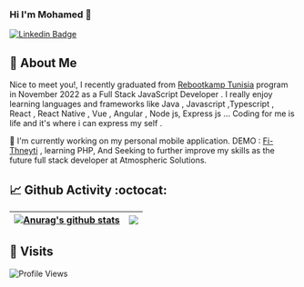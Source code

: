 ### Hi I'm Mohamed 👋

 [![Linkedin Badge](https://img.shields.io/badge/-MohamedZhioua-blue?style=flat-square&logo=Linkedin&logoColor=white&link=https://www.linkedin.com/in/mohamed-zhioua-18873b196/)](https://www.linkedin.com/in/mohamed-zhioua-18873b196/)

## 🚀 About Me 

Nice to meet you!, I recently graduated from [Rebootkamp Tunisia](https://github.com/RBK-TN)  program in November 2022  as a Full Stack JavaScript Developer .
I really enjoy learning languages and frameworks like Java , Javascript ,Typescript , React , React Native , Vue , Angular , Node js, Express js ... 
Coding for me is life and it's where i can express my self .

🔭 I'm currently working on my personal mobile application. DEMO : [Fi-Thneyti](https://www.youtube.com/watch?v=BdMUXa9pMNA) , learning  PHP, And Seeking to further improve my skills as the future full stack developer at Atmospheric Solutions.

## 📈 Github Activity :octocat:
| <a href="https://github.com/anuraghazra/github-readme-stats"><img align="center" src="https://github-readme-stats.vercel.app/api?username=mohamedzhioua&show_icons=true&count_private=true&hide_border=true" alt="Anurag's github stats" /></a> | <a href="https://github.com/anuraghazra/github-readme-stats"><img align="center" src="https://github-readme-stats.vercel.app/api/top-langs/?username=mohamedzhioua&layout=compact&count-private=true&hide_border=true" /></a> |
| ------------- | ------------- |

   
## 👀 Visits
![Profile Views](https://komarev.com/ghpvc/?username=mohamedzhioua&color=blue)


